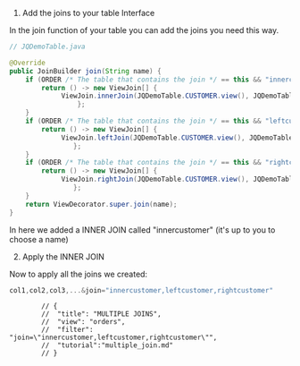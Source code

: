 1. Add the joins to your table Interface

In the join function of your table you can add the joins you need this way.

```java
// JQDemoTable.java

@Override
public JoinBuilder join(String name) {
	if (ORDER /* The table that contains the join */ == this && "innercustomer".equals(name) /* The join name */) {
		return () -> new ViewJoin[] {
             ViewJoin.innerJoin(JQDemoTable.CUSTOMER.view(), JQDemoTable.ORDER.column(JQDemoColumn.CUSTOMER_ID).eq(JQDemoTable.CUSTOMER.column(JQDemoColumn.ID)))
                 };
	}
	if (ORDER /* The table that contains the join */ == this && "leftcustomer".equals(name) /* The join name */) {
		return () -> new ViewJoin[] {
             ViewJoin.leftJoin(JQDemoTable.CUSTOMER.view(), JQDemoTable.ORDER.column(JQDemoColumn.CUSTOMER_ID).eq(JQDemoTable.CUSTOMER.column(JQDemoColumn.ID))) 
                };
	}
	if (ORDER /* The table that contains the join */ == this && "rightcustomer".equals(name) /* The join name */) {
		return () -> new ViewJoin[] {
             ViewJoin.rightJoin(JQDemoTable.CUSTOMER.view(), JQDemoTable.ORDER.column(JQDemoColumn.CUSTOMER_ID).eq(JQDemoTable.CUSTOMER.column(JQDemoColumn.ID))) 
                };
	}
	return ViewDecorator.super.join(name);
}
```
In here we added a INNER JOIN called "innercustomer" (it's up to you to choose a name)

2. Apply the INNER JOIN

Now to apply all the joins we created:

```c#
col1,col2,col3,...&join="innercustomer,leftcustomer,rightcustomer"
```


            // {
			// 	"title": "MULTIPLE JOINS",
			// 	"view": "orders",
			// 	"filter": "join=\"innercustomer,leftcustomer,rightcustomer\"",
			// 	"tutorial":"multiple_join.md"
			// }
